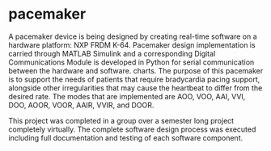 # pacemaker

A pacemaker device is being designed by creating real-time software on a hardware platform: NXP FRDM K-64. Pacemaker design implementation is carried through MATLAB Simulink and a corresponding Digital Communications Module is developed in Python for serial communication between the hardware and software. charts. The purpose of this pacemaker is to support the needs of patients that require bradycardia pacing support, alongside other irregularities that may cause the heartbeat to
differ from the desired rate. The modes that are implemented are AOO, VOO, AAI, VVI, DOO, AOOR, VOOR, AAIR, VVIR, and DOOR.

This project was completed in a group over a semester long project completely virtually. The complete software design process was executed including full documentation and testing of each software component. 
